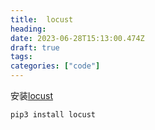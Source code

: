 ```yaml
---
title:  locust
heading: 
date: 2023-06-28T15:13:00.474Z
draft: true
tags: 
categories: ["code"] 
---
```



安装[locust](https://docs.locust.io/en/stable/installation.html)
```bash
pip3 install locust
```
